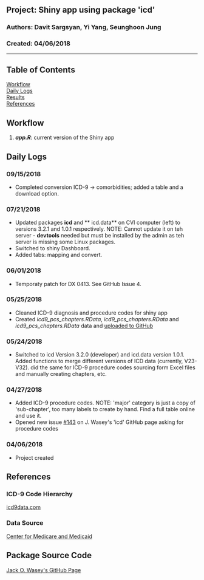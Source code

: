 ##  Project: Shiny app using package 'icd'
### Authors: Davit Sargsyan, Yi Yang, Seunghoon Jung
### Created: 04/06/2018  

---

## Table of Contents
[Workflow](#flow)   
[Daily Logs](#log)   
[Results](#results)   
[References](#ref)   

## Workflow<a name="flow"></a>
1. ***app.R***: current version of the Shiny app    

## Daily Logs<a name="log"></a>
### 09/15/2018
* Completed conversion ICD-9 -> comorbidities; added a table and a download option.

### 07/21/2018
* Updated packages **icd** and ** icd.data** on CVI computer (left) to versions  3.2.1 and 1.0.1 respectively. NOTE: Cannot update it on teh server - **devtools** needed but must be installed by the admin as teh server is missing some Linux packages.      
* Switched to shiny Dashboard.          
* Added tabs: mapping and convert.            

### 06/01/2018
* Temporaty patch for DX 0413. See GitHub Issue 4.

### 05/25/2018
* Cleaned ICD-9 diagnosis and procedure codes for shiny app      
* Created *icd9_pcs_chapters.RData*, *icd9_pcs_chapters.RData* and *icd9_pcs_chapters.RData* data and [uploaded to GitHub](https://github.com/jackwasey/icd.data/issues/3)

### 05/24/2018
* Switched to icd Version 3.2.0 (developer) and icd.data version 1.0.1. Added functions to merge different versions of ICD data (currently, V23-V32). did the same for ICD-9 procedure codes sourcing form Excel files and manually creating chapters, etc.

### 04/27/2018
* Added ICD-9 procedure codes. NOTE: 'major' category is just a copy of 'sub-chapter', too many labels to create by hand. Find a full table online and use it.
* Opened new issue [#143](https://github.com/jackwasey/icd/issues/143) on J. Wasey's 'icd' GitHub page asking for procedure codes

### 04/06/2018
* Project created

## References<a name="ref"></a>
### ICD-9 Code Hierarchy
[icd9data.com](http://www.icd9data.com/2012/Volume3/default.htm)

### Data Source
[Center for Medicare and Medicaid](https://www.cms.gov/Medicare/Coding/ICD9ProviderDiagnosticCodes/codes.html)

## Package Source Code
[Jack O. Wasey's GitHub Page](https://github.com/jackwasey/icd)